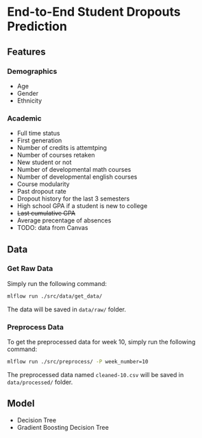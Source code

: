 # End-to-End Student Dropouts Prediction


## Features

### Demographics

- Age
- Gender
- Ethnicity

### Academic

- Full time status
- First generation
- Number of credits is attemtping
- Number of courses retaken
- New student or not
- Number of developmental math courses
- Number of developmental english courses
- Course modularity
- Past dropout rate
- Dropout history for the last 3 semesters
- High school GPA if a student is new to college
- ~~Last cumulative GPA~~
- Average precentage of absences
- TODO: data from Canvas

## Data

### Get Raw Data

Simply run the following command:

```bash
mlflow run ./src/data/get_data/
```

The data will be saved in `data/raw/` folder.


### Preprocess Data

To get the preprocessed data for week 10, simply run the following command:

```bash
mlflow run ./src/preprocess/ -P week_number=10
```

The preprocessed data named `cleaned-10.csv` will be saved in `data/processed/` folder.

## Model

- Decision Tree
- Gradient Boosting Decision Tree
